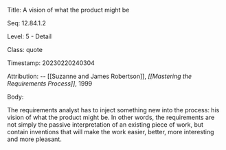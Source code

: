 Title:  A vision of what the product might be

Seq:    12.84.1.2

Level:  5 - Detail

Class:  quote

Timestamp: 20230220240304

Attribution: -- [[Suzanne and James Robertson]], *[[Mastering the Requirements Process]]*, 1999

Body:

The requirements analyst has to inject something new into the process: his vision of what the product might be. In other words, the requirements are not simply the passive interpretation of an existing piece of work, but contain inventions that will make the work easier, better, more interesting and more pleasant.

